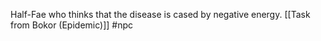 Half-Fae who thinks that the disease is cased by negative energy. 
[[Task from Bokor (Epidemic)]]
#npc 